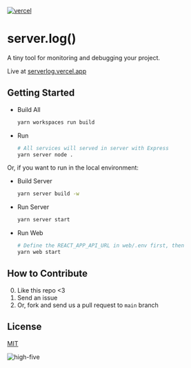 [![vercel](https://www.datocms-assets.com/31049/1618983297-powered-by-vercel.svg)](https://vercel.com/?utm_source=restfire-studio&utm_campaign=oss)

# server.log()

A tiny tool for monitoring and debugging your project.

Live at [serverlog.vercel.app](https://serverlog.vercel.app)

## Getting Started

 - Build All

   ```bash
   yarn workspaces run build
   ```

 - Run

   ```bash
   # All services will served in server with Express
   yarn server node .
   ```

Or, if you want to run in the local environment:

 - Build Server

   ```bash
   yarn server build -w
   ```

 - Run Server

   ```bash
   yarn server start
   ```

 - Run Web

   ```bash
   # Define the REACT_APP_API_URL in web/.env first, then
   yarn web start
   ```

## How to Contribute

 0. Like this repo <3
 1. Send an issue
 2. Or, fork and send us a pull request to `main` branch

## License

[MIT](./LICENSE.md)

![high-five](https://media0.giphy.com/media/26BREWfA5cRZJbMd2/giphy.gif?cid=ecf05e4721370e49dc41cdc59e140f4c0337fcaa46553ddb&rid=giphy.gif)